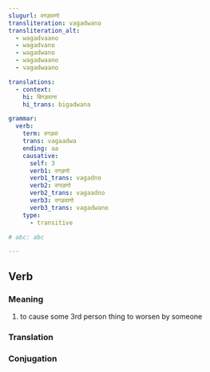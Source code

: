 ```yaml
---
slugurl: वगड़वाणो
transliteration: vagadwano
transliteration_alt: 
  - wagadvaano
  - wagadvano
  - wagadwano
  - wagadwaano
  - vagadwaano

translations:
  - context:
    hi: बिगड़वाना
    hi_trans: bigadwana   

grammar:
  verb:
    term: वगड़वा
    trans: vagaadwa
    ending: aa
    causative:
      self: 3
      verb1: वगड़णो
      verb1_trans: vagadno
      verb2: वगाड़णो
      verb2_trans: vagaadno
      verb3: वगड़वाणो
      verb3_trans: vagadwano
    type:
      - transitive

# abc: abc   

---
```


## Verb

<!-- <fos :grammar="grammar" ></fos> -->

### Meaning

<word-meanings>

1. to cause some 3rd person thing to worsen by someone

</word-meanings>

### Translation

<translation :translation="translations" ></translation>

### Conjugation

<verb-conj :grammar="grammar" ></verb-conj>
